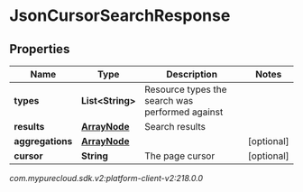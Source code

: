 # JsonCursorSearchResponse


## Properties

| Name | Type | Description | Notes |
| ------------ | ------------- | ------------- | ------------- |
| **types** | **List&lt;String&gt;** | Resource types the search was performed against |  |
| **results** | [**ArrayNode**](ArrayNode) | Search results |  |
| **aggregations** | [**ArrayNode**](ArrayNode) |  |  [optional] |
| **cursor** | **String** | The page cursor |  [optional] |




_com.mypurecloud.sdk.v2:platform-client-v2:218.0.0_
